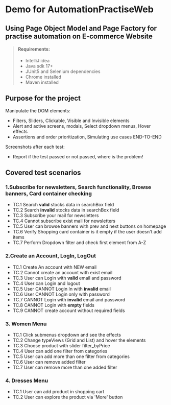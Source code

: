 # Demo for AutomationPractiseWeb

## Using Page Object Model and Page Factory for practise automation on E-commerce Website

> #### Requirements:
> - IntelliJ idea
> - Java sdk 17+
> - JUnit5 and Selenium dependencies
> - Chrome installed
> - Maven installed


## Purpose for the project

Manipulate the DOM elements:
- Filters, Sliders, Clickable, Visible and Invisible elements
- Alert and active screens, modals, Select dropdown menus, Hover effects
- Assertions and order prioritization, Simulating use cases END-TO-END

Screenshots after each test:
- Report if the test passed or not passed, where is the problem!

## Covered test scenarios

### 1.Subscribe for newsletters, Search functionality, Browse banners, Card container checking 
- TC.1 Search **valid** stocks data in searchBox field
- TC.2 Search **invalid** stocks data in searchBox field
- TC.3 Subscribe your mail for newsletters
- TC.4 Cannot subscribe exist mail for newsletters
- TC.5 User can browse banners with prev and next buttons on homepage
- TC.6 Verify Shopping card container is it empty if the user doesn't add items
- TC.7 Perform Dropdown filter and check first element from A-Z


### 2.Create an Account, LogIn, LogOut
- TC.1 Create An account with NEW email
- TC.2 Cannot create an account with exist email
- TC.3 User can Login with **valid** email and password
- TC.4 User can Login and logout 
- TC.5 User CANNOT Login In with **invalid** email
- TC.6 User CANNOT Login only with password
- TC.7 CANNOT Login with **invalid** email and password
- TC.8 CANNOT Login with **empty** fields
- TC.9 CANNOT create account without required fields

### 3. Women Menu
- TC.1 Click submenus dropdown and see the effects
- TC.2 Change typeViews (Grid and List) and hover the elements
- TC.3 Choose product with slider filter_byPrice
- TC.4 User can add one filter from categories
- TC.5 User can add more than one filter from categories
- TC.6 User can remove added filter
- TC.7 User can remove more than one added filter

### 4. Dresses Menu
- TC.1 User can add product in shopping cart
- TC.2 User can explore the product via 'More' button






